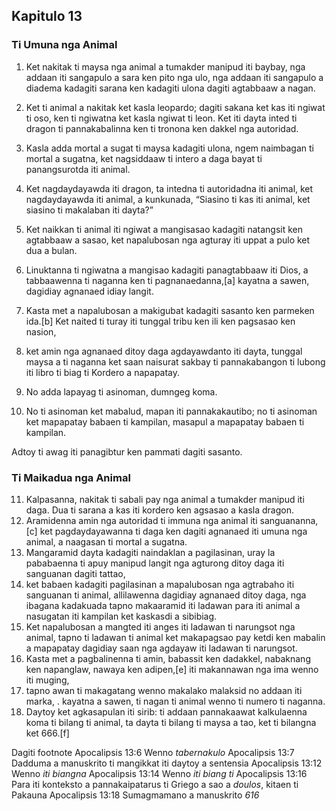 Kapitulo 13
-----------

### Ti Umuna nga Animal

1. Ket nakitak ti maysa nga animal a tumakder manipud iti baybay, nga addaan iti sangapulo a sara ken pito nga ulo, nga addaan iti sangapulo a diadema kadagiti sarana ken kadagiti ulona dagiti agtabbaaw a nagan.
2. Ket ti animal a nakitak ket kasla leopardo; dagiti sakana ket kas iti ngiwat ti oso, ken ti ngiwatna ket kasla ngiwat ti leon. Ket iti dayta inted ti dragon ti pannakabalinna ken ti tronona ken dakkel nga autoridad.
3. Kasla adda mortal a sugat ti maysa kadagiti ulona, ngem naimbagan ti mortal a sugatna, ket nagsiddaaw ti intero a daga bayat ti panangsurotda iti animal.
4. Ket nagdaydayawda iti dragon, ta intedna ti autoridadna iti animal, ket nagdaydayawda iti animal, a kunkunada, “Siasino ti kas iti animal, ket siasino ti makalaban iti dayta?”

5. Ket naikkan ti animal iti ngiwat a mangisasao kadagiti natangsit ken agtabbaaw a sasao, ket napalubosan nga agturay iti uppat a pulo ket dua a bulan.
6. Linuktanna ti ngiwatna a mangisao kadagiti panagtabbaaw iti Dios, a tabbaawenna ti naganna ken ti pagnanaedanna,[a] kayatna a sawen, dagidiay agnanaed idiay langit.
7. Kasta met a napalubosan a makigubat kadagiti sasanto ken parmeken ida.[b] Ket naited ti turay iti tunggal tribu ken ili ken pagsasao ken nasion,
8. ket amin nga agnanaed ditoy daga agdayawdanto iti dayta, tunggal maysa a ti naganna ket saan naisurat sakbay ti pannakabangon ti lubong iti libro ti biag ti Kordero a napapatay.
9. No adda lapayag ti asinoman, dumngeg koma.

10. No ti asinoman ket mabalud, mapan iti pannakakautibo;
    no ti asinoman ket mapapatay babaen ti kampilan, masapul a mapapatay babaen ti kampilan.

Adtoy ti awag iti panagibtur ken pammati dagiti sasanto.

### Ti Maikadua nga Animal

11. Kalpasanna, nakitak ti sabali pay nga animal a tumakder manipud iti daga. Dua ti sarana a kas iti kordero ken agsasao a kasla dragon.
12. Aramidenna amin nga autoridad ti immuna nga animal iti sanguananna,[c] ket pagdaydayawanna ti daga ken dagiti agnanaed iti umuna nga animal, a naagasan ti mortal a sugatna.
13. Mangaramid dayta kadagiti naindaklan a pagilasinan, uray la pababaenna ti apuy manipud langit nga agturong ditoy daga iti sanguanan dagiti tattao,
14. ket babaen kadagiti pagilasinan a mapalubosan nga agtrabaho iti sanguanan ti animal, allilawenna dagidiay agnanaed ditoy daga, nga ibagana kadakuada tapno makaaramid iti ladawan para iti animal a nasugatan iti kampilan ket kaskasdi a sibibiag.
15. Ket napalubosan a mangted iti anges iti ladawan ti narungsot nga animal, tapno ti ladawan ti animal ket makapagsao pay ketdi ken mabalin a mapapatay dagidiay saan nga agdayaw iti ladawan ti narungsot.
16. Kasta met a pagbalinenna ti amin, babassit ken dadakkel, nabaknang ken napanglaw, nawaya ken adipen,[e] iti makannawan nga ima wenno iti muging,
17. tapno awan ti makagatang wenno makalako malaksid no addaan iti marka, . kayatna a sawen, ti nagan ti animal wenno ti numero ti naganna.
18. Daytoy ket agkasapulan iti sirib: ti addaan pannakaawat kalkulaenna koma ti bilang ti animal, ta dayta ti bilang ti maysa a tao, ket ti bilangna ket 666.[f]

Dagiti footnote
Apocalipsis 13:6 Wenno *tabernakulo*
Apocalipsis 13:7 Dadduma a manuskrito ti mangikkat iti daytoy a sentensia
Apocalipsis 13:12 Wenno *iti biangna*
Apocalipsis 13:14 Wenno *iti biang ti*
Apocalipsis 13:16 Para iti konteksto a pannakaipatarus ti Griego a sao a *doulos*, kitaen ti Pakauna
Apocalipsis 13:18 Sumagmamano a manuskrito *616*